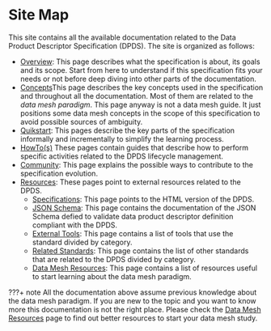 # Site Map

This site contains all the available documentation related to the Data Product Descriptor Specification (DPDS). The site is organized as follows:

- [Overview](../overview/README.md): This page describes what the specification is about, its goals and its scope. Start from here to understand if this specification fits your needs or not before deep diving into other parts of the documentation.
- [Concepts](../concepts/README.md)This page describes the key concepts used in the specification and throughout all the documentation. Most of them are related to the *data mesh paradigm*. This page anyway is not a data mesh guide. It just positions some data mesh concepts in the scope of this specification to avoid possible sources of ambiguity. 
- [Quikstart](../quickstart/README.md): This pages describe the key parts of the specification informally and incrementally to simplify the learning process.
- [HowTo(s)](../howto/README.md) These pages contain guides that describe how to perform specific activities related to the DPDS lifecycle management.
- [Community](../community/README.md): This page explains the possible ways to contribute to the specification evolution.
- [Resources](../resources/README.md): These pages point to external resources related to the DPDS.
    - [Specifications](../resources/specifications/README.md): This page points to the HTML version of the DPDS.
    - [JSON Schema](../resources/schemas/README.md): This page contains the documentation of the JSON Schema defied to validate data product descriptor definition compliant with the DPDS.
    - [External Tools](../resources/tools.md): This page contains a list of tools that use the standard divided by category.
    - [Related Standards](../resources/standards.md): This page contains the list of other standards that are related to the DPDS divided by category.
    - [Data Mesh Resources](../resources/resources.md): This page contains a list of resources useful to start learning about the data mesh paradigm.

???+ note
    All the documentation above assume previous knowledge about the data mesh paradigm. If you are new to the topic and you want to know more this documentation is not the right place. Please check the [Data Mesh Resources](../resources/resources.md) page to find out better resources to start your data mesh study.